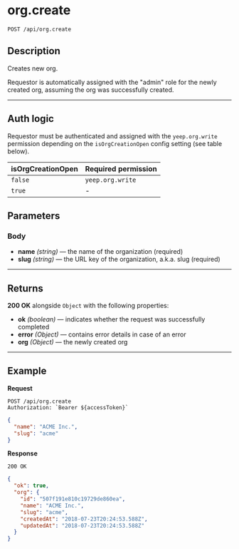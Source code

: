 # org.create

`POST /api/org.create`

## Description

Creates new org.

Requestor is automatically assigned with the "admin" role for the newly created org, assuming the org was successfully created.

---

## Auth logic

Requestor must be authenticated and assigned with the `yeep.org.write` permission depending on the `isOrgCreationOpen` config setting (see table below).

| isOrgCreationOpen | Required permission |
| ----------------- | ------------------- |
| `false`           | `yeep.org.write`    |
| `true`            | -                   |

## Parameters

### Body

- **name** _(string)_ — the name of the organization (required)
- **slug** _(string)_ — the URL key of the organization, a.k.a. slug (required)

---

## Returns

**200 OK** alongside `Object` with the following properties:

- **ok** _(boolean)_ — indicates whether the request was successfully completed
- **error** _(Object)_ — contains error details in case of an error
- **org** _(Object)_ — the newly created org

---

## Example

**Request**

```
POST /api/org.create
Authorization: `Bearer ${accessToken}`
```

```json
{
  "name": "ACME Inc.",
  "slug": "acme"
}
```

**Response**

`200 OK`

```json
{
  "ok": true,
  "org": {
    "id": "507f191e810c19729de860ea",
    "name": "ACME Inc.",
    "slug": "acme",
    "createdAt": "2018-07-23T20:24:53.588Z",
    "updatedAt": "2018-07-23T20:24:53.588Z"
  }
}
```
